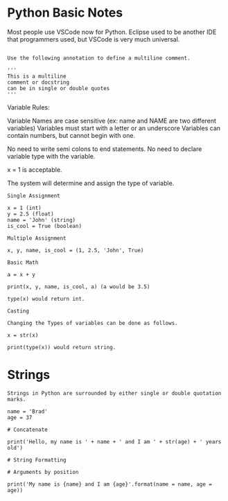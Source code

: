 # Python Basic Notes

Most people use VSCode now for Python. Eclipse used to be another IDE that programmers used, but VSCode is very much universal.

```

Use the following annotation to define a multiline comment.

'''
This is a multiline
comment or docstring
can be in single or double quotes
'''

```

Variable Rules:

Variable Names are case sensitive (ex: name and NAME are two different variables)
Variables must start with a letter or an underscore
Variables can contain numbers, but cannot begin with one.

No need to write semi colons to end statements.
No need to declare variable type with the variable.

x = 1 is acceptable.

The system will determine and assign the type of variable.

```
Single Assignment

x = 1 (int)
y = 2.5 (float)
name = 'John' (string)
is_cool = True (boolean)

Multiple Assignment

x, y, name, is_cool = (1, 2.5, 'John', True)

Basic Math

a = x + y

print(x, y, name, is_cool, a) (a would be 3.5)

type(x) would return int.

Casting

Changing the Types of variables can be done as follows.

x = str(x)

print(type(x)) would return string.

```

# Strings

```
Strings in Python are surrounded by either single or double quotation marks.

name = 'Brad'
age = 37

# Concatenate

print('Hello, my name is ' + name + ' and I am ' + str(age) + ' years old')

# String Formatting

# Arguments by position

print('My name is {name} and I am {age}'.format(name = name, age = age))


```
